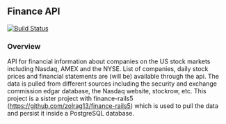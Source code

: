 ## Finance API
[![Build Status](https://travis-ci.org/alexbalonperin/finance-api.svg?branch=master)](https://travis-ci.org/zolrag13/finance-api)

### Overview

API for financial information about companies on the US stock markets including Nasdaq, AMEX and the NYSE. List of companies, daily stock prices and financial statements are (will be) available through the api. The data is pulled from different sources including the security and exchange commission edgar database, the Nasdaq website, stockrow, etc. This project is a sister project with finance-rails5 (https://github.com/zolrag13/finance-rails5) which is used to pull the data and persist it inside a PostgreSQL database.


